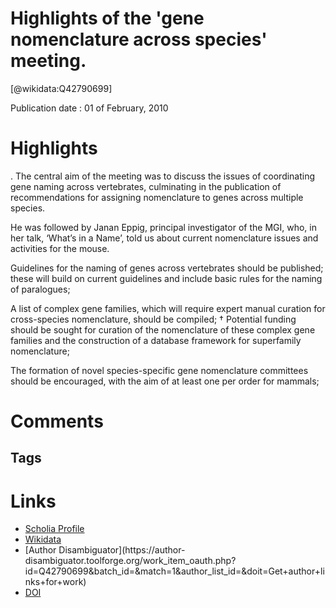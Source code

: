
Highlights of the 'gene nomenclature across species' meeting.
=============================================================
  
  [@wikidata:Q42790699]  
  
Publication date : 01 of February, 2010  

# Highlights
. The central aim of the meeting was to discuss the issues of coordinating gene naming
across vertebrates, culminating in the publication of recommendations for assigning nomenclature to genes across
multiple species. 

He was followed by Janan
Eppig, principal investigator of the MGI, who, in
her talk, ‘What’s in a Name’, told us about current
nomenclature issues and activities for the mouse.

Guidelines for the naming of genes across vertebrates should be published; these will build
on current guidelines and include basic rules
for the naming of paralogues;

A list of complex gene families, which will
require expert manual curation for cross-species
nomenclature, should be compiled;
† Potential funding should be sought for curation
of the nomenclature of these complex gene
families and the construction of a database framework for superfamily nomenclature;

The formation of novel species-specific gene
nomenclature committees should be encouraged, with the aim of at least one per order for
mammals;


# Comments

## Tags

# Links
  
 * [Scholia Profile](https://scholia.toolforge.org/work/Q42790699)  
 * [Wikidata](https://www.wikidata.org/wiki/Q42790699)  
 * [Author Disambiguator](https://author-
disambiguator.toolforge.org/work_item_oauth.php?id=Q42790699&batch_id=&match=1&author_list_id=&doit=Get+author+links+for+work)  
 * [DOI](https://doi.org/10.1186/1479-7364-4-3-213)  
